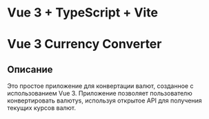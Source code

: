 # Vue 3 + TypeScript + Vite

# Vue 3 Currency Converter

## Описание

Это простое приложение для конвертации валют, созданное с использованием Vue 3. Приложение позволяет пользователю конвертировать валютуs, используя открытое API для получения текущих курсов валют.
